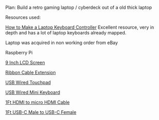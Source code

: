 
Plan: Build a retro gaming laptop / cyberdeck out of a old thick laptop

Resources used:

[How to Make a Laptop Keyboard Controller](https://www.instructables.com/How-to-Make-a-USB-Laptop-Keyboard-Controller/)
Excellent resource, very in depth and has a lot of laptop keyboards already mapped.

Laptop was acquired in non working order from eBay

Raspberry Pi

[9 Inch LCD Screen](https://www.aliexpress.us/item/2261800078283021.html?spm=a2g0o.order_detail.order_detail_item.2.1162f19ca2KyzJ&gatewayAdapt=glo2usa)

[Ribbon Cable Extension](https://www.adafruit.com/product/2571#tutorials)

[USB Wired Touchpad](https://www.amazon.com/Touchpad-Portable-Trackpad-Professional-Industrial/dp/B09X2MZL3C/ref=sr_1_3?crid=3KQSPDWFOGPD6&keywords=Wired+USB+touchpad&qid=1701067042&sprefix=wired+usb+touchpad%2Caps%2C112&sr=8-3)

[USB Wired Mini Keyboard](https://www.amazon.com/Keyboard-Portable-Professional-Industrial-Computer/dp/B07DZZWD9W/ref=sr_1_3?crid=37YWKP63JCZCT&keywords=super+mini+wired+keyboard&qid=1701067079&sprefix=Super+Mini+wired+%2Caps%2C109&sr=8-3)

[1Ft HDMI to micro HDMI Cable](https://www.amazon.com/Twozoh-Micro-High-Speed-Braided-Support/dp/B09L4Q2DXR/ref=sr_1_1_sspa?crid=3PA82UJO4GBP6&keywords=1ft%2BHDMI%2Bto%2Bmicro%2Bhdmi&qid=1701067102&sprefix=1ft%2Bhdmi%2Bto%2Bmicro%2Bhdmi%2Caps%2C108&sr=8-1-spons&sp_csd=d2lkZ2V0TmFtZT1zcF9hdGY&th=1)

[1Ft USB-C Male to USB-C Female](https://www.amazon.com/Faracent-Extension-Charging-Nintendo-Touchbar/dp/B0BX3X548D/ref=sr_1_2_sspa?crid=2ZXXK9OG7UJP5&keywords=1ft%2Busb%2Bc%2Bmale%2Bto%2Busb%2Bc%2Bfemale&qid=1701067126&sprefix=1ft%2Busbc%2Bmale%2Bto%2Busbc%2Bfemale%2Caps%2C103&sr=8-2-spons&sp_csd=d2lkZ2V0TmFtZT1zcF9hdGY&th=1)








